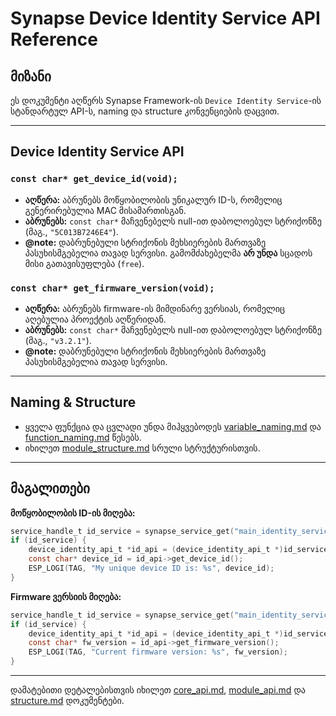 # Synapse Device Identity Service API Reference

## მიზანი

ეს დოკუმენტი აღწერს Synapse Framework-ის `Device Identity Service`-ის სტანდარტულ API-ს, naming და structure კონვენციების დაცვით.

---

## Device Identity Service API

### `const char* get_device_id(void);`

- **აღწერა:** აბრუნებს მოწყობილობის უნიკალურ ID-ს, რომელიც გენერირებულია MAC მისამართისგან.
- **აბრუნებს:** `const char*` მაჩვენებელს null-ით დაბოლოებულ სტრიქონზე (მაგ., `"5C013B7246E4"`).
- **@note:** დაბრუნებული სტრიქონის მეხსიერების მართვაზე პასუხისმგებელია თავად სერვისი. გამომძახებელმა **არ უნდა** სცადოს მისი გათავისუფლება (`free`).

### `const char* get_firmware_version(void);`

- **აღწერა:** აბრუნებს firmware-ის მიმდინარე ვერსიას, რომელიც აღებულია პროექტის აღწერიდან.
- **აბრუნებს:** `const char*` მაჩვენებელს null-ით დაბოლოებულ სტრიქონზე (მაგ., `"v3.2.1"`).
- **@note:** დაბრუნებული სტრიქონის მეხსიერების მართვაზე პასუხისმგებელია თავად სერვისი.

---

## Naming & Structure

- ყველა ფუნქცია და ცვლადი უნდა მიჰყვებოდეს [variable_naming.md](../convention/variable_naming.md) და [function_naming.md](../convention/function_naming.md) წესებს.
- იხილეთ [module_structure.md](../convention/module_structure.md) სრული სტრუქტურისთვის.

---

## მაგალითები

**მოწყობილობის ID-ის მიღება:**

```c
service_handle_t id_service = synapse_service_get("main_identity_service");
if (id_service) {
    device_identity_api_t *id_api = (device_identity_api_t *)id_service;
    const char* device_id = id_api->get_device_id();
    ESP_LOGI(TAG, "My unique device ID is: %s", device_id);
}
```

**Firmware ვერსიის მიღება:**

```c
service_handle_t id_service = synapse_service_get("main_identity_service");
if (id_service) {
    device_identity_api_t *id_api = (device_identity_api_t *)id_service;
    const char* fw_version = id_api->get_firmware_version();
    ESP_LOGI(TAG, "Current firmware version: %s", fw_version);
}
```

---

დამატებითი დეტალებისთვის იხილეთ [core_api.md](core_api.md), [module_api.md](module_api.md) და [structure.md](structure.md) დოკუმენტები.
